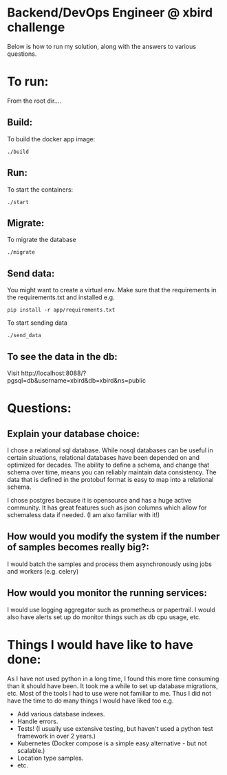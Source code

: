 # Backend/DevOps Engineer @ xbird challenge

Below is how to run my solution, along with the answers to various questions.

# To run:
From the root dir....

## Build:
To build the docker app image:
    
    ./build
    
## Run:
To start the containers:

    ./start
    
## Migrate:
To migrate the database    
  
    ./migrate
    
## Send data:
You might want to create a virtual env.
Make sure that the requirements in the requirements.txt and installed e.g.

    pip install -r app/requirements.txt

To start sending data

    ./send_data
    
## To see the data in the db:
Visit http://localhost:8088/?pgsql=db&username=xbird&db=xbird&ns=public

# Questions:

## Explain your database choice:

I chose a relational sql database. 
While nosql databases can be useful in certain situations, relational databases have been depended on and optimized for decades.
The ability to define a schema, and change that schema over time, means you can reliably maintain data consistency.
The data that is defined in the protobuf format is easy to map into a relational schema.

I chose postgres because it is opensource and has a huge active community. It has great features such as json columns which allow for schemaless data if needed.
(I am also familiar with it!)

## How would you modify the system if the number of samples becomes really big?:

I would batch the samples and process them asynchronously using jobs and workers (e.g. celery) 

## How would you monitor the running services:

I would use logging aggregator such as prometheus or papertrail.
I would also have alerts set up do monitor things such as db cpu usage, etc. 


# Things I would have like to have done:
As I have not used python in a long time, I found this more time consuming than it should have been.
It took me a while to set up database migrations, etc. Most of the tools I had to use were not familiar to me. Thus I did not have the time to do many things I would have liked too e.g.

- Add various database indexes.
- Handle errors.
- Tests! (I usually use extensive testing, but haven't used a python test framework in over 2 years.)
- Kubernetes (Docker compose is a simple easy alternative - but not scalable.)
- Location type samples.
- etc.
